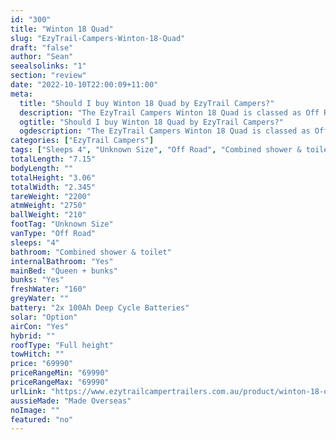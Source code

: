 ```yaml
---
id: "300"
title: "Winton 18 Quad"
slug: "EzyTrail-Campers-Winton-18-Quad"
draft: "false"
author: "Sean"
seealsolinks: "1"
section: "review"
date: "2022-10-10T22:00:09+11:00"
meta:
  title: "Should I buy Winton 18 Quad by EzyTrail Campers?"
  description: "The EzyTrail Campers Winton 18 Quad is classed as Off Road, and sleeps 4 people. It is Made Overseas and comes in at Unknown Size. It generally has Combined shower & toilet."
  ogtitle: "Should I buy Winton 18 Quad by EzyTrail Campers?"
  ogdescription: "The EzyTrail Campers Winton 18 Quad is classed as Off Road, and sleeps 4 people. It is Made Overseas and comes in at Unknown Size. It generally has Combined shower & toilet."
categories: ["EzyTrail Campers"]
tags: ["Sleeps 4", "Unknown Size", "Off Road", "Combined shower & toilet", "Full height", "60 - 70k", "Made Overseas"]
totalLength: "7.15"
bodyLength: ""
totalHeight: "3.06"
totalWidth: "2.345"
tareWeight: "2200"
atmWeight: "2750"
ballWeight: "210"
footTag: "Unknown Size"
vanType: "Off Road"
sleeps: "4"
bathroom: "Combined shower & toilet"
internalBathroom: "Yes"
mainBed: "Queen + bunks"
bunks: "Yes"
freshWater: "160"
greyWater: ""
battery: "2x 100Ah Deep Cycle Batteries"
solar: "Option"
airCon: "Yes"
hybrid: ""
roofType: "Full height"
towHitch: ""
price: "69990"
priceRangeMin: "69990"
priceRangeMax: "69990"
urlLink: "https://www.ezytrailcampertrailers.com.au/product/winton-18-quad/"
aussieMade: "Made Overseas"
noImage: ""
featured: "no"
---
```

